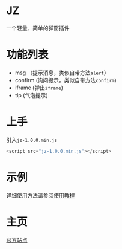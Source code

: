 # JZ
一个轻量、简单的弹窗插件

# 功能列表
 - msg  （提示消息，类似自带方法`alert`）
 - confirm  (询问提示，类似自带方法`confirm`)
 - iframe (弹出`iframe`)
 - tip  (气泡提示)

# 上手

引入`jz-1.0.0.min.js`
```javascript
<script src="jz-1.0.0.min.js"></script>
```

# 示例
详细使用方法请参阅[使用教程](//www.netnr.com/scripts/jz/1.0.0/demo.html "具体使用示例")

# 主页
[官方站点](//www.netnr.com/jz "官方站点")

